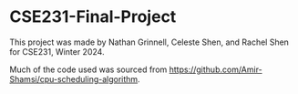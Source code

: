 # CSE231-Final-Project

This project was made by Nathan Grinnell, Celeste Shen, and Rachel Shen for CSE231, Winter 2024.

Much of the code used was sourced from https://github.com/Amir-Shamsi/cpu-scheduling-algorithm.
